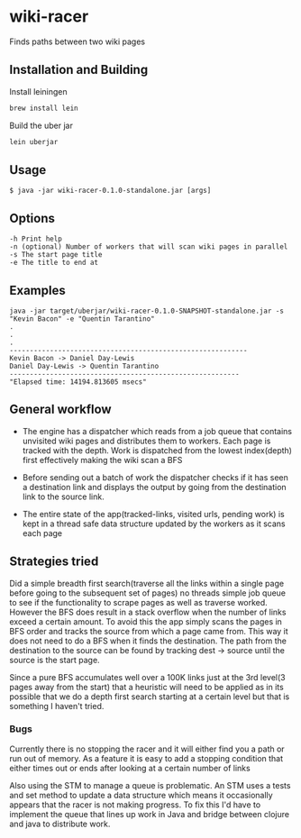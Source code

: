 # wiki-racer

Finds paths between two wiki pages

## Installation and Building

Install leiningen

```sh
brew install lein
```

Build the uber jar

```sh
lein uberjar
```

## Usage

    $ java -jar wiki-racer-0.1.0-standalone.jar [args]

## Options
```
-h Print help
-n (optional) Number of workers that will scan wiki pages in parallel
-s The start page title
-e The title to end at
```
## Examples
```
java -jar target/uberjar/wiki-racer-0.1.0-SNAPSHOT-standalone.jar -s "Kevin Bacon" -e "Quentin Tarantino"
.
.
.
-----------------------------------------------------------
Kevin Bacon -> Daniel Day-Lewis
Daniel Day-Lewis -> Quentin Tarantino
---------------------------------------------------------
"Elapsed time: 14194.813605 msecs"
```

## General workflow
- The engine has a dispatcher which reads from a job queue that contains unvisited wiki pages and distributes them to workers. Each page is tracked with the depth. Work is dispatched from the lowest index(depth) first effectively making the wiki scan a BFS

- Before sending out a batch of work the dispatcher checks if it has seen a destination link and displays the output by going from the destination link to the source link.

- The entire state of the app(tracked-links, visited urls, pending work) is kept in a thread safe data structure updated by the workers as it scans each page

## Strategies tried
Did a simple breadth first search(traverse all the links within a single page before going to the subsequent set of pages) no threads simple job queue to see if the functionality to scrape pages as well as traverse worked.
However the BFS does result in a stack overflow when the number of links exceed a certain amount. To avoid this the app simply scans the pages in BFS order and tracks the source from which a page came from. This way it does not need to do a BFS when it finds the destination.
The path from the destination to the source can be found by tracking dest -> source until the source is the start page.

Since a pure BFS accumulates well over a 100K links just at the 3rd level(3 pages away from the start) that a heuristic will need to be applied as in its possible that we do a depth first search starting at a certain level but that is something I haven't tried.

### Bugs
Currently there is no stopping the racer and it will either find you a path or run out of memory.
As a feature it is easy to add a stopping condition that either times out or ends after looking at a certain number of links

Also using the STM to manage a queue is problematic. An STM uses a tests and set method to update a data structure which means it occasionally appears that the racer is not making progress. To fix this I'd have to implement the queue that lines up work in Java and bridge between clojure and java to distribute work.
